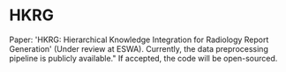 # HKRG
Paper: 'HKRG: Hierarchical Knowledge Integration for Radiology Report Generation' (Under review at ESWA).
Currently, the data preprocessing pipeline is publicly available."
If accepted, the code will be open-sourced.
